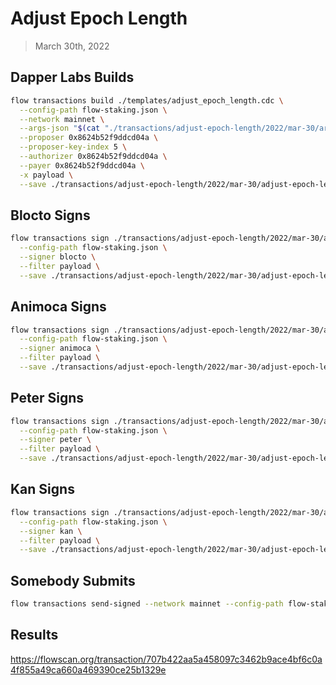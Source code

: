 # Adjust Epoch Length

> March 30th, 2022

## Dapper Labs Builds

```sh
flow transactions build ./templates/adjust_epoch_length.cdc \
  --config-path flow-staking.json \
  --network mainnet \
  --args-json "$(cat "./transactions/adjust-epoch-length/2022/mar-30/arguments.json")" \
  --proposer 0x8624b52f9ddcd04a \
  --proposer-key-index 5 \
  --authorizer 0x8624b52f9ddcd04a \
  --payer 0x8624b52f9ddcd04a \
  -x payload \
  --save ./transactions/adjust-epoch-length/2022/mar-30/adjust-epoch-length-mar-30-unsigned.rlp
```

## Blocto Signs

```sh
flow transactions sign ./transactions/adjust-epoch-length/2022/mar-30/adjust-epoch-length-mar-30-unsigned.rlp \
  --config-path flow-staking.json \
  --signer blocto \
  --filter payload \
  --save ./transactions/adjust-epoch-length/2022/mar-30/adjust-epoch-length-mar-30-sig-1.rlp
```

## Animoca Signs

```sh
flow transactions sign ./transactions/adjust-epoch-length/2022/mar-30/adjust-epoch-length-mar-30-sig-1.rlp \
  --config-path flow-staking.json \
  --signer animoca \
  --filter payload \
  --save ./transactions/adjust-epoch-length/2022/mar-30/adjust-epoch-length-mar-30-sig-2.rlp
```

## Peter Signs

```sh
flow transactions sign ./transactions/adjust-epoch-length/2022/mar-30/adjust-epoch-length-mar-30-sig-2.rlp \
  --config-path flow-staking.json \
  --signer peter \
  --filter payload \
  --save ./transactions/adjust-epoch-length/2022/mar-30/adjust-epoch-length-mar-30-sig-3.rlp
```

## Kan Signs

```sh
flow transactions sign ./transactions/adjust-epoch-length/2022/mar-30/adjust-epoch-length-mar-30-sig-3.rlp \
  --config-path flow-staking.json \
  --signer kan \
  --filter payload \
  --save ./transactions/adjust-epoch-length/2022/mar-30/adjust-epoch-length-mar-30-sig-complete.rlp
```


## Somebody Submits

```sh
flow transactions send-signed --network mainnet --config-path flow-staking.json ./transactions/adjust-epoch-length/2022/mar-30/adjust-epoch-length-mar-30-sig-complete.rlp
```

## Results

https://flowscan.org/transaction/707b422aa5a458097c3462b9ace4bf6c0a4f855a49ca660a469390ce25b1329e
